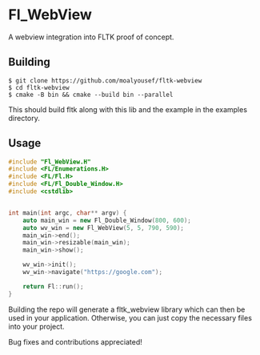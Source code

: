 # Fl_WebView

A webview integration into FLTK proof of concept.

## Building
```
$ git clone https://github.com/moalyousef/fltk-webview
$ cd fltk-webview
$ cmake -B bin && cmake --build bin --parallel
```
This should build fltk along with this lib and the example in the examples directory.

## Usage
```cpp
#include "Fl_WebView.H"
#include <FL/Enumerations.H>
#include <FL/Fl.H>
#include <FL/Fl_Double_Window.H>
#include <cstdlib>


int main(int argc, char** argv) {
    auto main_win = new Fl_Double_Window(800, 600);
    auto wv_win = new Fl_WebView(5, 5, 790, 590);
    main_win->end();
    main_win->resizable(main_win);
    main_win->show();

    wv_win->init();
    wv_win->navigate("https://google.com");

    return Fl::run();
}
```

Building the repo will generate a fltk_webview library which can then be used in your application. Otherwise, you can just copy the necessary files into your project.

Bug fixes and contributions appreciated!
